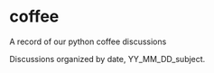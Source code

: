 # coffee
A record of our python coffee discussions

Discussions organized by date, YY_MM_DD_subject.
